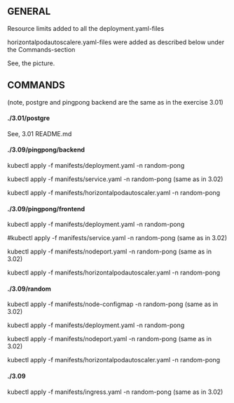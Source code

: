 <h2>GENERAL</h2>

Resource limits added to all the deployment.yaml-files

horizontalpodautoscalere.yaml-files were added as described below under the Commands-section

See, the picture.


<h2>COMMANDS</h2>

(note, postgre and pingpong backend are the same as in the exercise 3.01)


<h4>./3.01/postgre</h4>

See, 3.01 README.md


<h4>./3.09/pingpong/backend</h4>

kubectl apply -f manifests/deployment.yaml -n random-pong  

kubectl apply -f manifests/service.yaml -n random-pong (same as in 3.02)

kubectl apply -f manifests/horizontalpodautoscaler.yaml -n random-pong


<h4>./3.09/pingpong/frontend</h4>

kubectl apply -f manifests/deployment.yaml -n random-pong

#kubectl apply -f manifests/service.yaml -n random-pong (same as in 3.02)

kubectl apply -f manifests/nodeport.yaml -n random-pong (same as in 3.02)

kubectl apply -f manifests/horizontalpodautoscaler.yaml -n random-pong


<h4>./3.09/random</h4>

kubectl apply -f manifests/node-configmap -n random-pong (same as in 3.02)

kubectl apply -f manifests/deployment.yaml -n random-pong  

kubectl apply -f manifests/nodeport.yaml -n random-pong (same as in 3.02)

kubectl apply -f manifests/horizontalpodautoscaler.yaml -n random-pong


<h4>./3.09</h4>

kubectl apply -f manifests/ingress.yaml -n random-pong (same as in 3.02)

